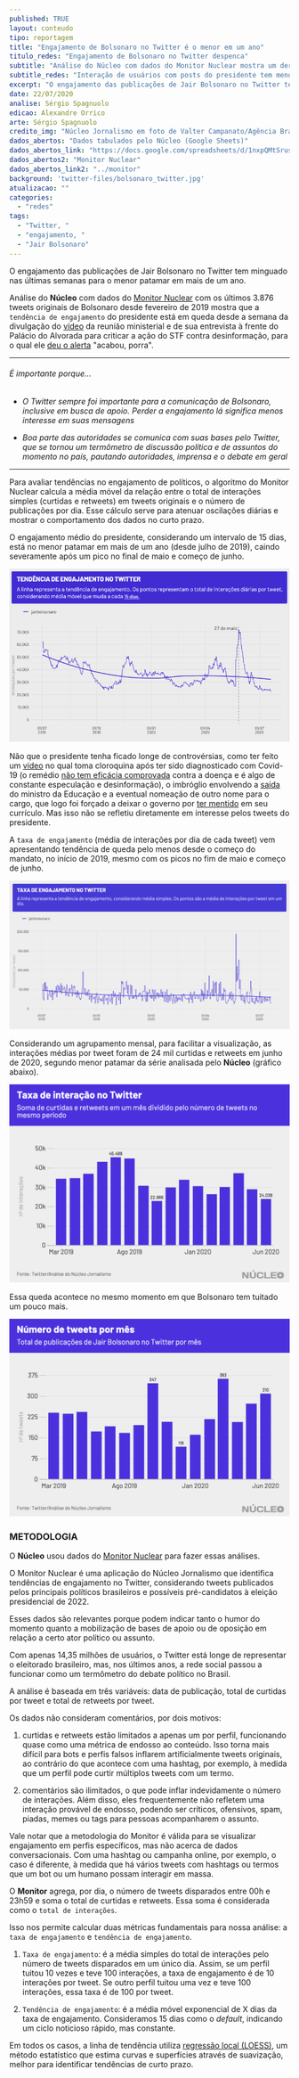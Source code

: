 ```yaml
---
published: TRUE
layout: conteudo
tipo: reportagem
title: "Engajamento de Bolsonaro no Twitter é o menor em um ano"
titulo_redes: "Engajamento de Bolsonaro no Twitter despenca"
subtitle: "Análise do Núcleo com dados do Monitor Nuclear mostra um derretimento repentino nas interações do presidente na rede social, após pico no fim de maio"
subtitle_redes: "Interação de usuários com posts do presidente tem menor patamar em mais de um ano"
excerpt: "O engajamento das publicações de Jair Bolsonaro no Twitter tem minguado nas últimas semanas para o menor patamar em mais de um ano."
date: 22/07/2020
analise: Sérgio Spagnuolo
edicao: Alexandre Orrico
arte: Sérgio Spagnuolo
credito_img: "Núcleo Jornalismo em foto de Valter Campanato/Agência Brasil"
dados_abertos: "Dados tabulados pelo Núcleo (Google Sheets)"
dados_abertos_link: "https://docs.google.com/spreadsheets/d/1nxpQMtSrusPWxQrRDw5RzsuWtFDljWYsPu10ykhEcSY/edit?usp=sharing"
dados_abertos2: "Monitor Nuclear"
dados_abertos_link2: "../monitor"
background: 'twitter-files/bolsonaro_twitter.jpg'
atualizacao: ""
categories:
  - "redes"
tags:
  - "Twitter, "
  - "engajamento, "
  - "Jair Bolsonaro"
---
```


O engajamento das publicações de Jair Bolsonaro no Twitter tem minguado nas últimas semanas para o menor patamar em mais de um ano.

Análise do **Núcleo** com dados do [Monitor Nuclear](../monitor) com os últimos 3.876 tweets originais de Bolsonaro desde fevereiro de 2019 mostra que a `tendência de engajamento` do presidente está em queda desde a semana da divulgação do [vídeo](https://g1.globo.com/politica/noticia/2020/05/22/em-reuniao-bolsonaro-diz-nao-posso-ser-surpreendido-com-noticias-po-eu-tenho-a-pf-que-nao-me-da-informacoes-assista.ghtml) da reunião ministerial e de sua entrevista à frente do Palácio do Alvorada para criticar a ação do STF contra desinformação, para o qual ele [deu o alerta](https://www.youtube.com/watch?v=-0VmL3IxtI0) "acabou, porra".

---

###### É importante porque...

- *O Twitter sempre foi importante para a comunicação de Bolsonaro, inclusive em busca de apoio. Perder a engajamento lá significa menos interesse em suas mensagens*

- *Boa parte das autoridades se comunica com suas bases pelo Twitter, que se tornou um termômetro de discussão política e de assuntos do momento no país, pautando autoridades, imprensa e o debate em geral*

---

Para avaliar tendências no engajamento de políticos, o algoritmo do Monitor Nuclear calcula a média móvel da relação entre o total de interações simples (curtidas e retweets) em tweets originais e o número de publicações por dia. Esse cálculo serve para atenuar oscilações diárias e mostrar o comportamento dos dados no curto prazo.

O engajamento médio do presidente, considerando um intervalo de 15 dias, está no menor patamar em mais de um ano (desde julho de 2019), caindo severamente após um pico no final de maio e começo de junho.

![gráfico com tendência de engajamento](../img/twitter-files/bolsonaro_tt_engajamento.png)

Não que o presidente tenha ficado longe de controvérsias, como ter feito um [vídeo](https://veja.abril.com.br/politica/jair-bolsonaro-toma-hidroxicloroquina-em-video-e-diz-esta-dando-certo/) no qual toma cloroquina após ter sido diagnosticado com Covid-19 (o remédio [não tem eficácia comprovada](https://www.paho.org/bra/index.php?option=com_content&view=article&id=6101:covid19&Itemid=875#cloroquina-hidroxicloroquina) contra a doença e é algo de constante especulação e desinformação), o imbróglio envolvendo a [saída](https://g1.globo.com/politica/noticia/2020/06/18/ministro-da-educacao-abraham-weintraub-anuncia-saida-do-cargo-em-video-com-bolsonaro.ghtml) do ministro da Educação e a eventual nomeação de outro nome para o cargo, que logo foi forçado a deixar o governo por [ter mentido](https://g1.globo.com/educacao/noticia/2020/06/29/entenda-as-polemicas-sobre-os-titulos-academicos-do-novo-ministro-da-educacao-carlos-alberto-decotelli.ghtml) em seu currículo. Mas isso não se refletiu diretamente em interesse pelos tweets do presidente.

A `taxa de engajamento` (média de interações por dia de cada tweet) vem apresentando tendência de queda pelo menos desde o começo do mandato, no início de 2019, mesmo com os picos no fim de maio e começo de junho.  

![gráfico com taxa de engajamento](../img/twitter-files/bolsonaro_tx_engajamento.png)

Considerando um agrupamento mensal, para facilitar a visualização, as interações médias por tweet foram de 24 mil curtidas e retweets em junho de 2020, segundo menor patamar da série analisada pelo **Núcleo** (gráfico abaixo).

![gráfico com tendência de engajamento](../img/twitter-files/bolsonaro_engajamento_mensal_medio.png)

Essa queda acontece no mesmo momento em que Bolsonaro tem tuitado um pouco mais.

![gráfico com tendência de engajamento](../img/twitter-files/bolsonaro_engajamento_ntweets.png)


### METODOLOGIA
O **Núcleo** usou dados do [Monitor Nuclear](../monitor) para fazer essas análises.

O Monitor Nuclear é uma aplicação do Núcleo Jornalismo que identifica tendências de engajamento no Twitter, considerando tweets publicados pelos principais políticos brasileiros e possíveis pré-candidatos à eleição presidencial de 2022.

Esses dados são relevantes porque podem indicar tanto o humor do momento quanto a mobilização de bases de apoio ou de oposição em relação a certo ator político ou assunto.

Com apenas 14,35 milhões de usuários, o Twitter está longe de representar o eleitorado brasileiro, mas, nos últimos anos, a rede social passou a funcionar como um termômetro do debate político no Brasil.

A análise é baseada em três variáveis: data de publicação, total de curtidas por tweet e total de retweets por tweet.

Os dados não consideram comentários, por dois motivos:

1. curtidas e retweets estão limitados a apenas um por perfil, funcionando quase como uma métrica de endosso ao conteúdo. Isso torna mais difícil para bots e perfis falsos inflarem artificialmente tweets originais, ao contrário do que acontece com uma hashtag, por exemplo, à medida que um perfil pode curtir múltiplos tweets com um termo.

2. comentários são ilimitados, o que pode inflar indevidamente o número de interações. Além disso, eles frequentemente não refletem uma interação provável de endosso, podendo ser críticos, ofensivos, spam, piadas, memes ou tags para pessoas acompanharem o assunto.

Vale notar que a metodologia do Monitor é válida para se visualizar engajamento em perfis específicos, mas não acerca de dados conversacionais. Com uma hashtag ou campanha online, por exemplo, o caso é diferente, à medida que há vários tweets com hashtags ou termos que um bot ou um humano possam interagir em massa.

O **Monitor** agrega, por dia, o número de tweets disparados entre 00h e 23h59 e soma o total de curtidas e retweets. Essa soma é considerada como o `total de interações`.  

Isso nos permite calcular duas métricas fundamentais para nossa análise: a `taxa de engajamento` e `tendência de engajamento`.  

1. `Taxa de engajamento`: é a média simples do total de interações pelo número de tweets disparados em um único dia. Assim, se um perfil tuitou 10 vezes e teve 100 interações, a taxa de engajamento é de 10 interações por tweet. Se outro perfil tuitou uma vez e teve 100 interações, essa taxa é de 100 por tweet.

2. `Tendência de engajamento`: é a média móvel exponencial de X dias da taxa de engajamento. Consideramos 15 dias como o _default_, indicando um ciclo noticioso rápido, mas constante.  

Em todos os casos, a linha de tendência utiliza [regressão local (LOESS)](http://www.leg.ufpr.br/lib/exe/fetch.php/projetos:saudavel:loess.pdf), um método estatístico que estima curvas e superfícies através de suavização, melhor para identificar tendências de curto prazo.
